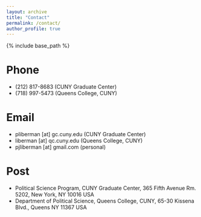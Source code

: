 ```yaml
---
layout: archive
title: "Contact"
permalink: /contact/
author_profile: true
---
```




{% include base_path %}

Phone
======
* (212) 817-8683 (CUNY Graduate Center)
* (718) 997-5473 (Queens College, CUNY)


Email
======
* pliberman [at] gc.cuny.edu (CUNY Graduate Center)
* liberman [at] qc.cuny.edu (Queens College, CUNY)
* pjliberman [at] gmail.com (personal)

Post
======
* Political Science Program, CUNY Graduate Center, 365 Fifth Avenue Rm. 5202, New York, NY 10016 USA
* Department of Political Science, Queens College, CUNY, 65-30 Kissena Blvd., Queens NY 11367 USA

